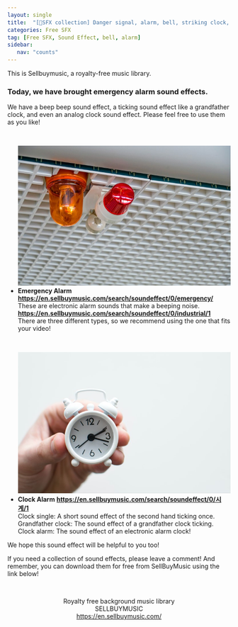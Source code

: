 ```yaml
---
layout: single
title:  "[📂SFX collection] Danger signal, alarm, bell, striking clock, Tick Tock"
categories: Free SFX
tag: [Free SFX, Sound Effect, bell, alarm]
sidebar:
   nav: "counts"
---
```

<p></p><p>This is Sellbuymusic, a royalty-free music library.</p>
<h3>Today, we have brought emergency alarm sound effects.</h3>
<p>We have a beep beep sound effect, a ticking sound effect like a grandfather clock, and even an analog clock sound effect. Please feel free to use them as you like!</p><p><br /></p>
<ul>
<img src="/images/2023-05-12-FreeSFXalarm/%5Bimage1%5D%20Emergency%20Alarm%20-%20SFX.jpg" alt="[image1] Emergency Alarm - SFX">
<li><b>Emergency Alarm</b><br /><strong><a href="https://en.sellbuymusic.com/search/soundeffect/0/emergency/">https://en.sellbuymusic.com/search/soundeffect/0/emergency/</a><br /></strong>These are electronic alarm sounds that make a beeping noise.
<strong><a href="https://en.sellbuymusic.com/search/soundeffect/0/industrial/1">https://en.sellbuymusic.com/search/soundeffect/0/industrial/1</a><br /></strong>There are three different types, so we recommend using the one that fits your video!</li></ul><p><br /></p>
<ul>
<img src="/images/2023-05-12-FreeSFXalarm/%5Bimage2%5D%20Clock%20Alarm%20-%20SFX.jpg" alt="[image2] Clock Alarm - SFX">
<li><strong>Clock Alarm</strong>
<strong><a href="https://en.sellbuymusic.com/search/soundeffect/0/%EC%8B%9C%EA%B3%84/1"></a><a href="https://en.sellbuymusic.com/search/soundeffect/0/%EC%8B%9C%EA%B3%84/1">https://en.sellbuymusic.com/search/soundeffect/0/시계/1</a><br /></strong>Clock single: A short sound effect of the second hand ticking once.<br />Grandfather clock: The sound effect of a grandfather clock ticking.<br />Clock alarm: The sound effect of an electronic alarm clock!</li>
</ul>
<p>We hope this sound effect will be helpful to you too!</p>
<p>If you need a collection of sound effects, please leave a comment!
And remember, you can download them for free from SellBuyMusic using the link below!</p>
<p><br /></p><p></p><div style="text-align: center;">Royalty free background music library</div><div style="text-align: center;">SELLBUYMUSIC</div><div style="text-align: center;"><a href="https://en.sellbuymusic.com/"></a><a href="https://en.sellbuymusic.com/">https://en.sellbuymusic.com/</a></div><br />